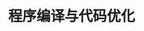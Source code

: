 ---
title: 程序编译与代码优化
icon: compile_and_optimize
dir:
  order: 2
  collapsible: false
index: false
article: false
timeline: false
---